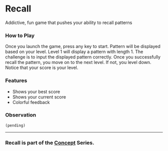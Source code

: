 # Recall
Addictive, fun game that pushes your ability to recall patterns

### How to Play
Once you launch the game, press any key to start. 
Pattern will be displayed based on your level.
Level 1 will display a pattern with length 1. The challenge is 
to input the displayed pattern correctly. Once you
successfully recall the pattern, you move on to the next level.
If not, you level down. Notice that your score is your level. 

### Features
- Shows your best score
- Shows your current score
- Colorful feedback

### Observation
	(pending)
---
### Recall is part of the [Concept](https://github.com/azimex/Concept) Series.

